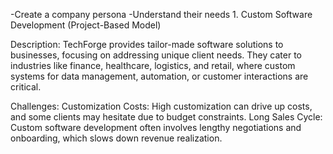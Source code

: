 -Create a company persona
    -Understand their needs
    1. Custom Software Development (Project-Based Model)

Description:
TechForge provides tailor-made software solutions to businesses, focusing on addressing unique client needs. They cater to industries like finance, healthcare, logistics, and retail, where custom systems for data management, automation, or customer interactions are critical.

Challenges:
Customization Costs: High customization can drive up costs, and some clients may hesitate due to budget constraints.
Long Sales Cycle: Custom software development often involves lengthy negotiations and onboarding, which slows down revenue realization.